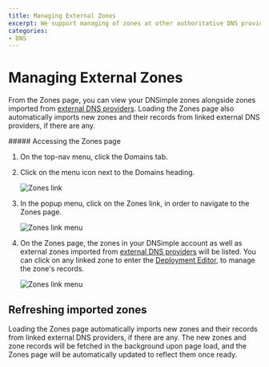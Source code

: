 ```yaml
---
title: Managing External Zones
excerpt: We support managing of zones at other authoritative DNS providers.
categories:
- DNS
---
```


# Managing External Zones

From the Zones page, you can view your DNSimple zones alongside zones imported from [external DNS providers](/articles/external-zones). Loading the Zones page also automatically imports new zones and their records from linked external DNS providers, if there are any.

<div class="section-steps" markdown="1">
##### Accessing the Zones page

1.  On the top-nav menu, click the <label>Domains</label> tab.

1.  Click on the menu icon next to the <label>Domains<label> heading.

    ![Zones link](/files/zones-domains-link.png)

1.  In the popup menu, click on the <label>Zones<label> link, in order to navigate to the <label>Zones</label> page.

    ![Zones link menu](/files/zones-domains-link-menu.png)

1.  On the <label>Zones</label> page, the zones in your DNSimple account as well as external zones imported from [external DNS providers](/articles/external-zones) will be listed. You can click on any linked zone to enter the [Deployment Editor](/articles/deployment-editor), to manage the zone's records.

    ![Zones link menu](/files/zones-page.png)
</div>

## Refreshing imported zones

Loading the Zones page automatically imports new zones and their records from linked external DNS providers, if there are any. The new zones and zone records will be fetched in the background upon page load, and the Zones page will be automatically updated to reflect them once ready.
